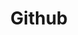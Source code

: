 ---
created: '2025-09-16T15:05:15.650964'
modified: '2025-09-17T15:35:59.464835'
ship_factor: 5
subtype: mcp-servers
tags: []
title: Github
type: tool
version: 1
---